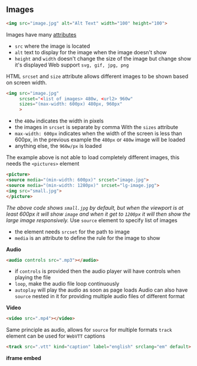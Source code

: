 ## Images
```html
<img src="image.jpg" alt="Alt Text" width="100" height="100">
```
Images have many [attributes](html-attributes.md)
- `src` where the image is located
- `alt` text to display for the image when the image doesn't show
- `height` and `width` doesn't change the size of the image but change show it's displayed
Web support `svg, gif, jpg, png`

HTML `srcset` and `size` attribute allows different images to be shown based on screen width.
```html
<img src="image.jpg"
	 srcset="<list of images> 480w, <url2> 960w"
	 sizes="(max-width: 600px) 480px, 960px"
	 >
```
- the `480w` indicates the width in pixels
- the images in `srcset` is separate by comma
With the `sizes` attribute
- `max-width: 600px` indicates when the width of the screen is less than 600px, in the previous example the `480px` or `480w` image will be loaded
- anything else, the `960w/px` is loaded

The example above is not able to load completely different images, this needs the `<pictures>` element
```html
<picture>
<source media="(min-width: 600px)" srcset="image.jpg">
<source media="(min-width: 1280px)" srcset="lg-image.jpg">
<img src="small.jpg">
</picture>
```
*The above code shows `small.jpg` by default, but when the viewport is at least 600px it will show `image` and when it get to `1200px` it will then show the large image responsively.*
Use `source` element to specify list of images
- the element needs `srcset` for the path to image
- `media` is an attribute to define the rule for the image to show

**Audio**
```html
<audio controls src=".mp3"></audio>
```
- if `controls` is provided then the audio player will have controls when playing the file
- `loop`, make the audio file loop continuously
- `autoplay` will play the audio as soon as page loads
Audio can also have `source` nested in it for providing multiple audio files of different format

**Video**
```html
<video src=".mp4"></video>
```
Same principle as audio, allows for `source` for multiple formats
`track` element can be used for `WebVTT` captions
```html
<track src=".vtt" kind="caption" label="english" srclang="em" default>
```

**iframe embed**
